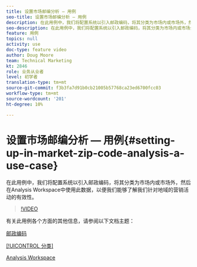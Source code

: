 ```yaml
---
title: 设置市场邮编分析 — 用例
seo-title: 设置市场邮编分析 — 用例
description: 在此用例中，我们将配置系统以引入邮政编码，将其分类为市场内或市场外，然后在Analysis Workspace中使用此数据，以便我们能够了解我们针对地域的营销活动的有效性。
seo-description: 在此用例中，我们将配置系统以引入邮政编码，将其分类为市场内或市场外，然后在Analysis Workspace中使用此数据，以便我们能够了解我们针对地域的营销活动的有效性。
feature: 用例
topics: null
activity: use
doc-type: feature video
author: Doug Moore
team: Technical Marketing
kt: 2846
role: 业务从业者
level: 初学者
translation-type: tm+mt
source-git-commit: f3b3fa7d91b0cb21005b57768ca23ed6700fcc03
workflow-type: tm+mt
source-wordcount: '201'
ht-degree: 10%

---
```



# 设置市场邮编分析 — 用例{#setting-up-in-market-zip-code-analysis-a-use-case}

在此用例中，我们将配置系统以引入邮政编码，将其分类为市场内或市场外，然后在Analysis Workspace中使用此数据，以便我们能够了解我们针对地域的营销活动的有效性。

>[!VIDEO](https://video.tv.adobe.com/v/27052/?quality=12)

有关此用例各个方面的其他信息，请参阅以下文档主题：

[邮政编码](https://marketing.adobe.com/resources/help/en_US/reference/reports_zip.html)

[[!UICONTROL 分类]](https://marketing.adobe.com/resources/help/zh_CN/reference/classifications.html)

[Analysis Workspace](https://marketing.adobe.com/resources/help/zh_CN/analytics/analysis-workspace/analysis-workspace-features.html)
